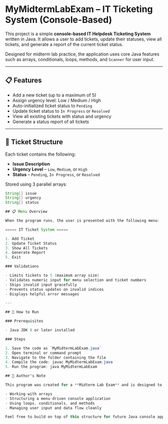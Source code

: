 # MyMidtermLabExam – IT Ticketing System (Console-Based)

This project is a simple **console-based IT Helpdesk Ticketing System** written in Java. It allows a user to add tickets, update their statuses, view all tickets, and generate a report of the current ticket status.

Designed for midterm lab practice, the application uses core Java features such as arrays, conditionals, loops, methods, and `Scanner` for user input.

---

## 📋 Features

- Add a new ticket (up to a maximum of 5)
- Assign urgency level: Low / Medium / High
- Auto-initialized ticket status to `Pending`
- Update ticket status to `In Progress` or `Resolved`
- View all existing tickets with status and urgency
- Generate a status report of all tickets

---

## 🧠 Ticket Structure

Each ticket contains the following:

- **Issue Description**
- **Urgency Level** – `Low`, `Medium`, or `High`
- **Status** – `Pending`, `In Progress`, or `Resolved`

Stored using 3 parallel arrays:
```java
String[] issue
String[] urgency
String[] status

## 📋 Menu Overview

When the program runs, the user is presented with the following menu:

===== IT Ticket System =====

1. Add Ticket
2. Update Ticket Status
3. Show All Tickets
4. Generate Report
5. Exit

### Validations

- Limits tickets to 5 (maximum array size)
- Validates numeric input for menu selection and ticket numbers
- Skips invalid input gracefully
- Prevents status updates on invalid indices
- Displays helpful error messages

---

## 🚀 How to Run

### Prerequisites

- Java JDK 8 or later installed

### Steps

1. Save the code as `MyMidtermLabExam.java`
2. Open terminal or command prompt
3. Navigate to the folder containing the file
4. Compile the code: javac MyMidtermLabExam.java
5. Run the program: java MyMidtermLabExam

## 🙌 Author's Note

This program was created for a **Midterm Lab Exam** and is designed to apply foundational programming skills including:

- Working with arrays
- Structuring a menu-driven console application
- Using loops, conditionals, and methods
- Managing user input and data flow cleanly

Feel free to build on top of this structure for future Java console applications or use it as a base for GUI versions.



